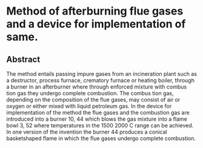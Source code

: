 # Method of afterburning flue gases and a device for implementation of same.

## Abstract
The method entails passing impure gases from an incineration plant such as a destructor, process furnace, crematory furnace or heating boiler, through a burner in an afterburner where through enforced mixture with combus tion gas they undergo complete combustion. The combus tion gas, depending on the composition of the flue gases, may consist of air or oxygen or either mixed with liquid petroleum gas. In the device for implementation of the method the flue gases and the combustion gas are introduced into a burner 10, 44 which blows the gas mixture into a flame bowl 3, 52 where temperatures in the 1500 2000 C range can be achieved. In one version of the invention the burner 44 produces a conical basketshaped flame in which the flue gases undergo complete combustion.